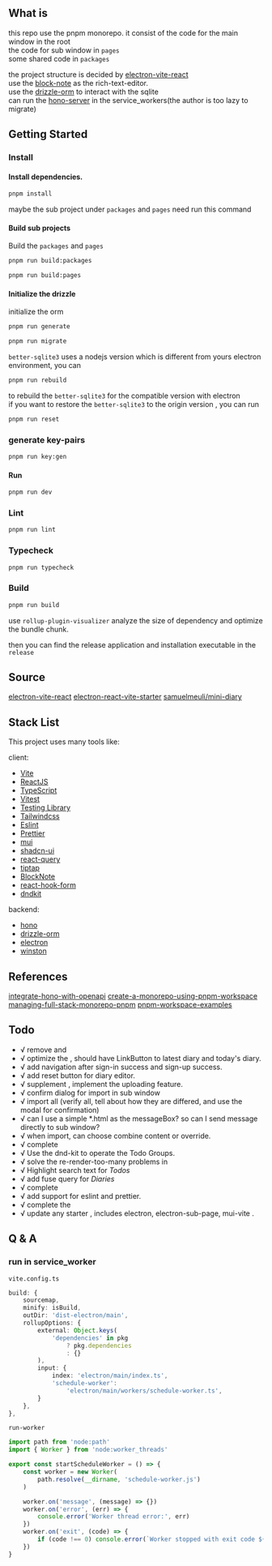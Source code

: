 ## What is 
this repo use the pnpm monorepo.
it consist of the code for the main window in the root <br/>
the code for sub window in `pages` <br/>
some shared code in `packages` <br/>

the project structure is decided by [electron-vite-react](https://github.com/electron-vite/electron-vite-react) <br/>
use the [block-note](https://github.com/TypeCellOS/BlockNote) as the rich-text-editor. <br/>
use the [drizzle-orm](https://orm.drizzle.team/) to interact with the sqlite <br/>
can run the [hono-server](https://hono.dev/docs/) in the service_workers(the author is too lazy to migrate) <br/>

## Getting Started

### Install

#### Install dependencies.

```bash
pnpm install
```
maybe the sub project under `packages` and `pages` need run this command 

#### Build sub projects

Build the `packages` and `pages`
```bash
pnpm run build:packages
```

```bash
pnpm run build:pages
```

#### Initialize the drizzle
initialize the orm
```bash
pnpm run generate
```
```bash
pnpm run migrate 
```

`better-sqlite3` uses a nodejs version which is different from yours electron environment, you can 
```bash
pnpm run rebuild 
```
to rebuild the `better-sqlite3` for the compatible version with electron <br/>
if you want to restore the `better-sqlite3` to the origin version , you can run  
```bash
pnpm run reset
```

### generate key-pairs
```bash
pnpm run key:gen
```

#### Run
```bash
pnpm run dev
```

### Lint

```bash
pnpm run lint
```

### Typecheck

```bash
pnpm run typecheck
```

### Build

```bash
pnpm run build
```
use `rollup-plugin-visualizer` analyze the size of dependency and optimize the bundle chunk.

then you can find the release application and installation executable in the `release`

## Source
[electron-vite-react](https://github.com/electron-vite/electron-vite-react)
[electron-react-vite-starter](https://github.com/CrossEvol/electron-react-vite-starter)
[samuelmeuli/mini-diary](https://github.com/CrossEvol/mini-diary)

## Stack List

This project uses many tools like:

client:
- [Vite](https://vitejs.dev)
- [ReactJS](https://react.dev/)
- [TypeScript](https://www.typescriptlang.org)
- [Vitest](https://vitest.dev)
- [Testing Library](https://testing-library.com)
- [Tailwindcss](https://tailwindcss.com)
- [Eslint](https://eslint.org)
- [Prettier](https://prettier.io)
- [mui](https://mui.com/material-ui/getting-started/)
- [shadcn-ui](https://ui.shadcn.com/)
- [react-query](https://tanstack.com/query/latest/docs/framework/react/overview)
- [tiptap](https://github.com/ueberdosis/tiptap)
- [BlockNote](https://github.com/TypeCellOS/BlockNote)
- [react-hook-form](https://react-hook-form.com/)
- [dndkit](https://docs.dndkit.com/)

backend:
- [hono](https://hono.dev/docs/)
- [drizzle-orm](https://orm.drizzle.team/)
- [electron](https://www.electronjs.org/)
- [winston](https://github.com/winstonjs/winston#readme)

## References
[integrate-hono-with-openapi](https://dev.to/bimaadi/integrate-hono-with-openapiswagger-3dem)
[create-a-monorepo-using-pnpm-workspace](https://dev.to/vinomanick/create-a-monorepo-using-pnpm-workspace-1ebn)
[managing-full-stack-monorepo-pnpm](https://blog.logrocket.com/managing-full-stack-monorepo-pnpm/#create-root-project)
[pnpm-workspace-examples](https://github.com/ashleydavis/pnpm-workspace-examples)

## Todo
- √ remove <Counter> and <Len>
- √ optimize the <Home> , should have LinkButton to latest diary and today's diary.
- √ add navigation after sign-in success and sign-up success.
- √ add reset button for diary editor.
- √ supplement <Profile>, implement the uploading feature.
- √ confirm dialog for import in sub window
- √ import all (verify all, tell about how they are differed, and use the modal for confirmation)
- √ can I use a simple *.html as the messageBox? so can I send message directly to sub window?
- √ when import, can choose combine content or override.
- √ complete <Todo>
- √ Use the dnd-kit to operate the Todo Groups.
- √ solve the re-render-too-many problems in <TodoView/>
- √ Highlight search text for *Todos*
- √ add fuse query for *Diaries*
- √ complete <Settings>
- √ add support for eslint and prettier.
- √ complete the <HomeView/>
- √ update any starter , includes electron, electron-sub-page, mui-vite .

## Q & A
### run in service_worker
`vite.config.ts`
```ts
build: {
    sourcemap,
    minify: isBuild,
    outDir: 'dist-electron/main',
    rollupOptions: {
        external: Object.keys(
            'dependencies' in pkg
                ? pkg.dependencies
                : {}
        ),
        input: {
            index: 'electron/main/index.ts',
            'schedule-worker':
                'electron/main/workers/schedule-worker.ts',
        }
    },
},
```
`run-worker`
```ts
import path from 'node:path'
import { Worker } from 'node:worker_threads'

export const startScheduleWorker = () => {
    const worker = new Worker(
        path.resolve(__dirname, 'schedule-worker.js')
    )

    worker.on('message', (message) => {})
    worker.on('error', (err) => {
        console.error('Worker thread error:', err)
    })
    worker.on('exit', (code) => {
        if (code !== 0) console.error(`Worker stopped with exit code ${code}`)
    })
}

```